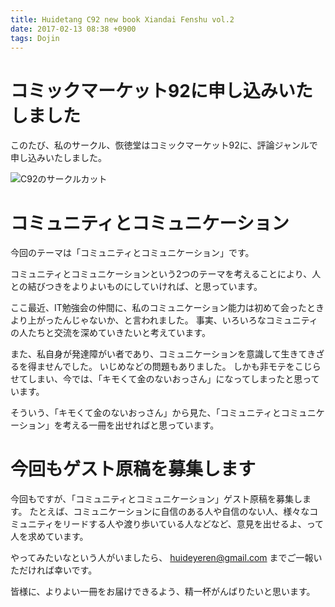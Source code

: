 ```yaml
---
title: Huidetang C92 new book Xiandai Fenshu vol.2
date: 2017-02-13 08:38 +0900
tags: Dojin
---
```


# コミックマーケット92に申し込みいたしました

このたび、私のサークル、恢徳堂はコミックマーケット92に、評論ジャンルで申し込みいたしました。

![C92のサークルカット](c92.png)

# コミュニティとコミュニケーション

今回のテーマは「コミュニティとコミュニケーション」です。

コミュニティとコミュニケーションという2つのテーマを考えることにより、人との結びつきをよりよいものにしていければ、と思っています。

ここ最近、IT勉強会の仲間に、私のコミュニケーション能力は初めて会ったときより上がったんじゃないか、と言われました。
事実、いろいろなコミュニティの人たちと交流を深めていきたいと考えています。

また、私自身が発達障がい者であり、コミュニケーションを意識して生きてきざるを得ませんでした。
いじめなどの問題もありました。
しかも非モテをこじらせてしまい、今では、「キモくて金のないおっさん」になってしまったと思っています。

そういう、「キモくて金のないおっさん」から見た、「コミュニティとコミュニケーション」を考える一冊を出せればと思っています。

# 今回もゲスト原稿を募集します

今回もですが、「コミュニティとコミュニケーション」ゲスト原稿を募集します。
たとえば、コミュニケーションに自信のある人や自信のない人、様々なコミュニティをリードする人や渡り歩いている人などなど、意見を出せるよ、って人を求めています。

やってみたいなという人がいましたら、 huideyeren@gmail.com までご一報いただければ幸いです。

皆様に、よりよい一冊をお届けできるよう、精一杯がんばりたいと思います。
